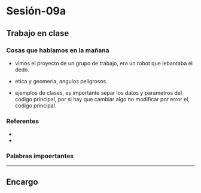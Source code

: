# Sesión-09a

## Trabajo en clase

### Cosas que hablamos en la mañana

- vimos el proyecto de un grupo de trabajo, era un robot que lebantaba el dedo.

- etica y geomeria, angulos peligrosos.

- ejemplos de clases, es importante separ los datos y parametros del codigo principal, por si hay que cambiar algo no modificar por error el, codigo principal.

### Referentes

-

-

### Palabras impoertantes

---

## Encargo

###
